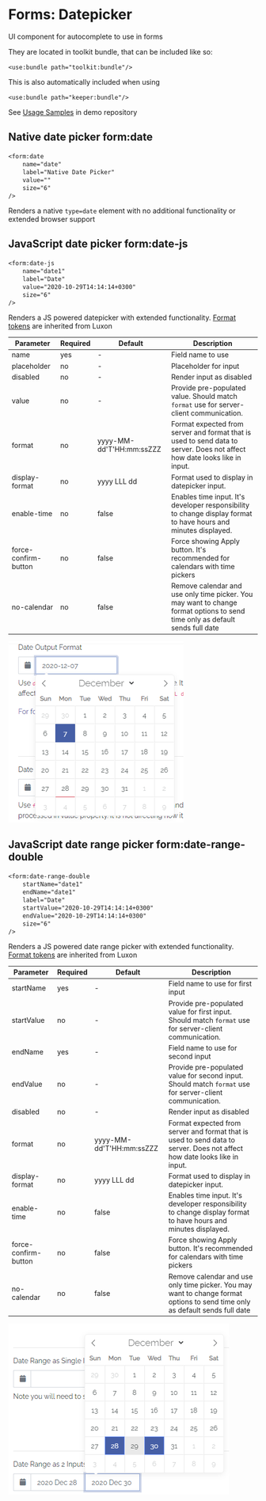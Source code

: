 # Forms: Datepicker

UI component for autocomplete to use in forms

They are located in toolkit bundle, that can be included like so: 

```xhtml
<use:bundle path="toolkit:bundle"/>
```
This is also automatically included when using

```xhtml
<use:bundle path="keeper:bundle"/>
```

See [Usage Samples](https://github.com/spiral/app-keeper/blob/master/app/views/keeper/showcase/datepicker.dark.php) in demo repository

## Native date picker form:date

```xhtml
<form:date
    name="date"
    label="Native Date Picker"
    value=""
    size="6"
/>
```

Renders a native `type=date` element with no additional functionality or extended browser support

## JavaScript date picker form:date-js

```xhtml
<form:date-js
    name="date1"
    label="Date"
    value="2020-10-29T14:14:14+0300"
    size="6"
/>
```

Renders a JS powered datepicker with extended functionality. [Format tokens](https://moment.github.io/luxon/docs/manual/formatting.html#table-of-tokens) are inherited from Luxon

Parameter|Required|Default|Description
--- | --- | --- |---
name|yes|-|Field name to use
placeholder|no|-|Placeholder for input
disabled|no|-|Render input as disabled
value|no|-|Provide pre-populated value. Should match `format` use for server-client communication.
format|no|yyyy-MM-dd'T'HH:mm:ssZZZ|Format expected from server and format that is used to send data to server. Does not affect how date looks like in input.
display-format|no|yyyy LLL dd|Format used to display in datepicker input.
enable-time|no|false|Enables time input. It's developer responsibility to change display format to have hours and minutes displayed.
force-confirm-button|no|false|Force showing Apply button. It's recommended for calendars with time pickers
no-calendar|no|false|Remove calendar and use only time picker. You may want to change format options to send time only as default sends full date

![Date](/keeper/components/datepicker.png)

## JavaScript date range picker form:date-range-double

```xhtml
<form:date-range-double
    startName="date1"
    endName="date1"
    label="Date"
    startValue="2020-10-29T14:14:14+0300"
    endValue="2020-10-29T14:14:14+0300"
    size="6"
/>
```

Renders a JS powered date range picker with extended functionality. [Format tokens](https://moment.github.io/luxon/docs/manual/formatting.html#table-of-tokens) are inherited from Luxon

Parameter|Required|Default|Description
--- | --- | --- |---
startName|yes|-|Field name to use for first input
startValue|no|-|Provide pre-populated value for first input. Should match `format` use for server-client communication.
endName|yes|-|Field name to use for second input
endValue|no|-|Provide pre-populated value for second input. Should match `format` use for server-client communication.
disabled|no|-|Render input as disabled
format|no|yyyy-MM-dd'T'HH:mm:ssZZZ|Format expected from server and format that is used to send data to server. Does not affect how date looks like in input.
display-format|no|yyyy LLL dd|Format used to display in datepicker input.
enable-time|no|false|Enables time input. It's developer responsibility to change display format to have hours and minutes displayed.
force-confirm-button|no|false|Force showing Apply button. It's recommended for calendars with time pickers
no-calendar|no|false|Remove calendar and use only time picker. You may want to change format options to send time only as default sends full date

![Date Range](/keeper/components/date-range.png)
